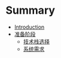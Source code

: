 # Summary

* [Introduction](README.md)
* [准备阶段](chapter1.md)
  * [技术栈选择](chapter1/ji-zhu-zhan-xuan-ze.md)
  * [系统需求](chapter1/xi-tong-xu-qiu.md)

